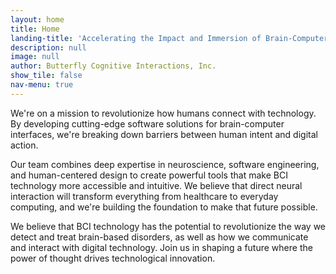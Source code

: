 ```yaml
---
layout: home
title: Home
landing-title: 'Accelerating the Impact and Immersion of Brain-Computer Interfaces'
description: null
image: null
author: Butterfly Cognitive Interactions, Inc.
show_tile: false
nav-menu: true
---
```


We're on a mission to revolutionize how humans connect with technology. By developing cutting-edge software solutions for brain-computer interfaces, we're breaking down barriers between human intent and digital action.

Our team combines deep expertise in neuroscience, software engineering, and human-centered design to create powerful tools that make BCI technology more accessible and intuitive. We believe that direct neural interaction will transform everything from healthcare to everyday computing, and we're building the foundation to make that future possible.

We believe that BCI technology has the potential to revolutionize the way we detect and treat brain-based disorders, as well as how we communicate and interact with digital technology. Join us in shaping a future where the power of thought drives technological innovation.
